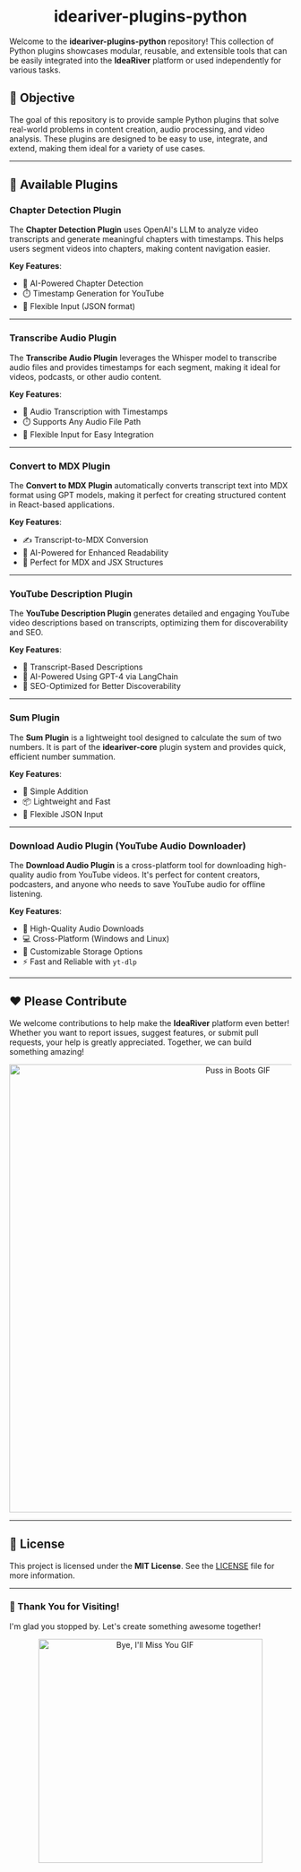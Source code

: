 <h1 align="center">
 ideariver-plugins-python
</h1>



Welcome to the **ideariver-plugins-python** repository! This collection of Python plugins showcases modular, reusable, and extensible tools that can be easily integrated into the **IdeaRiver** platform or used independently for various tasks.

## 🎯 Objective

The goal of this repository is to provide sample Python plugins that solve real-world problems in content creation, audio processing, and video analysis. These plugins are designed to be easy to use, integrate, and extend, making them ideal for a variety of use cases.

---

## 📂 Available Plugins

### **Chapter Detection Plugin**

The **Chapter Detection Plugin** uses OpenAI's LLM to analyze video transcripts and generate meaningful chapters with timestamps. This helps users segment videos into chapters, making content navigation easier.

**Key Features**:
- 🧠 AI-Powered Chapter Detection
- ⏱️ Timestamp Generation for YouTube
- 📁 Flexible Input (JSON format)

---

### **Transcribe Audio Plugin**

The **Transcribe Audio Plugin** leverages the Whisper model to transcribe audio files and provides timestamps for each segment, making it ideal for videos, podcasts, or other audio content.

**Key Features**:
- 🎤 Audio Transcription with Timestamps
- ⏱️ Supports Any Audio File Path
- 📁 Flexible Input for Easy Integration

---

### **Convert to MDX Plugin**

The **Convert to MDX Plugin** automatically converts transcript text into MDX format using GPT models, making it perfect for creating structured content in React-based applications.

**Key Features**:
- ✍️ Transcript-to-MDX Conversion
- 🚀 AI-Powered for Enhanced Readability
- 📄 Perfect for MDX and JSX Structures

---

### **YouTube Description Plugin**

The **YouTube Description Plugin** generates detailed and engaging YouTube video descriptions based on transcripts, optimizing them for discoverability and SEO.

**Key Features**:
- 📜 Transcript-Based Descriptions
- 🤖 AI-Powered Using GPT-4 via LangChain
- 🎯 SEO-Optimized for Better Discoverability

---

### **Sum Plugin**

The **Sum Plugin** is a lightweight tool designed to calculate the sum of two numbers. It is part of the **ideariver-core** plugin system and provides quick, efficient number summation.

**Key Features**:
- 🧮 Simple Addition
- 📦 Lightweight and Fast
- 🔧 Flexible JSON Input

---

### **Download Audio Plugin (YouTube Audio Downloader)**

The **Download Audio Plugin** is a cross-platform tool for downloading high-quality audio from YouTube videos. It's perfect for content creators, podcasters, and anyone who needs to save YouTube audio for offline listening.

**Key Features**:
- 🎵 High-Quality Audio Downloads
- 💻 Cross-Platform (Windows and Linux)
- 📁 Customizable Storage Options
- ⚡ Fast and Reliable with `yt-dlp`

---

## ❤️ Please Contribute

We welcome contributions to help make the **IdeaRiver** platform even better! Whether you want to report issues, suggest features, or submit pull requests, your help is greatly appreciated. Together, we can build something amazing!

<div align="center">
  <img src="https://media.giphy.com/media/phFcBPTl79FQbEuvQ7/giphy.gif" alt="Puss in Boots GIF" width="800"/>
</div>

---

## 📃 License

This project is licensed under the **MIT License**. See the [LICENSE](./LICENSE) file for more information.

---

### 🙏 Thank You for Visiting!
I'm glad you stopped by. Let's create something awesome together!

<div align="center">
  <img src="https://media.giphy.com/media/YqzEeJqBTVomYafzjO/giphy.gif" alt="Bye, I'll Miss You GIF" width="400"/>
</div>